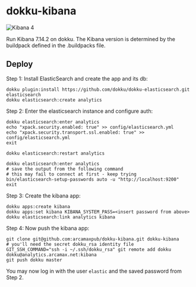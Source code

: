 # dokku-kibana

![Kibana 4](kibana.png)

Run Kibana 7.14.2 on dokku. The Kibana version is determined by the buildpack defined in the .buildpacks file.

## Deploy

Step 1: Install ElasticSearch and create the app and its db:

```
dokku plugin:install https://github.com/dokku/dokku-elasticsearch.git elasticsearch
dokku elasticsearch:create analytics
```

Step 2: Enter the elasticsearch instance and configure auth:

```
dokku elasticsearch:enter analytics
echo "xpack.security.enabled: true" >> config/elasticsearch.yml
echo "xpack.security.transport.ssl.enabled: true" >> config/elasticsearch.yml
exit

dokku elasticsearch:restart analytics

dokku elasticsearch:enter analytics
# save the output from the following command
# this may fail to connect at first - keep trying
bin/elasticsearch-setup-passwords auto -u "http://localhost:9200"
exit
```

Step 3: Create the kibana app:

```
dokku apps:create kibana
dokku apps:set kibana KIBANA_SYSTEM_PASS=<insert password from above>
dokku elasticsearch:link analytics kibana
```

Step 4: Now push the kibana app:

```
git clone git@github.com:arcamaxpub/dokku-kibana.git dokku-kibana
# you'll need the secret dokku_rsa identity file
GIT_SSH_COMMAND="ssh -i ~/.ssh/dokku_rsa" git remote add dokku dokku@analytics.arcamax.net:kibana
git push dokku master
```

You may now log in with the user `elastic` and the saved password from Step 2.
